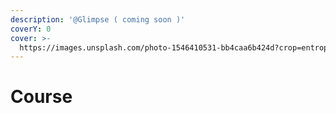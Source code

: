 ```yaml
---
description: '@Glimpse ( coming soon )'
coverY: 0
cover: >-
  https://images.unsplash.com/photo-1546410531-bb4caa6b424d?crop=entropy&cs=srgb&fm=jpg&ixid=MnwxOTcwMjR8MHwxfHNlYXJjaHw1fHxsZWFybmluZ3xlbnwwfHx8fDE2NDAyNTc0NDY&ixlib=rb-1.2.1&q=85
---
```


# Course

